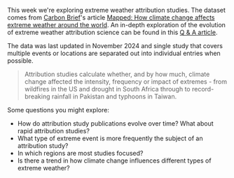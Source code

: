 <!--
Describe the dataset. See previous weeks for the general format of the
description. The description is the part of the readme.md file above "The Data";
everything else will be filled in from the other md files in this directory +
automatic scripts. We usually include brief introduction along the lines of
"This week we're exploring DATASET" or "The dataset this week comes from
SOURCE".
-->
This week we're exploring extreme weather attribution studies. The dataset comes
from [Carbon Brief](https://carbonbrief.org)'s article [Mapped: How climate change affects extreme weather around the world](https://interactive.carbonbrief.org/attribution-studies/index.html). An in-depth exploration of the evolution of extreme weather attribution science can be found in this [Q & A article](https://carbonbrief.org/qa-the-evolving-science-of-extreme-weather-attribution/).

The data was last updated in November 2024 and single study that covers multiple events or locations are separated out into individual entries when possible.
<!-- Add a quote from the source, starting lines with a ">" character, like
this:
> Plant traits are critical to plant form and function — including growth,
> survival and reproduction — and therefore shape fundamental aspects of
> population and ecosystem dynamics as well as ecosystem services. Here, we
> present a global species-level compilation of key functional traits for palms
> (Arecaceae), a plant family with keystone importance in tropical and
> subtropical ecosystems.
-->

> Attribution studies calculate whether, and by how much, climate change affected the intensity, frequency or impact of extremes - from wildfires in the US and drought in South Africa through to record-breaking rainfall in Pakistan and typhoons in Taiwan.

<!--
Optional: Add questions that users should try to answer. For example:
- How does the sizes of the different species of palms vary across sub families?
- Which fruit colors occur most often?
-->
Some questions you might explore:

- How do attribution study publications evolve over time? What about rapid attribution studies?
- What type of extreme event is more frequently the subject of an attribution study?
- In which regions are most studies focused?
- Is there a trend in how climate change influences different types of extreme weather?
